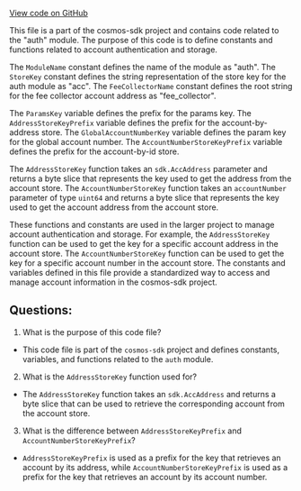[View code on GitHub](https://github.com/cosmos/cosmos-sdk.git/x/auth/types/keys.go)

This file is a part of the cosmos-sdk project and contains code related to the "auth" module. The purpose of this code is to define constants and functions related to account authentication and storage.

The `ModuleName` constant defines the name of the module as "auth". The `StoreKey` constant defines the string representation of the store key for the auth module as "acc". The `FeeCollectorName` constant defines the root string for the fee collector account address as "fee_collector".

The `ParamsKey` variable defines the prefix for the params key. The `AddressStoreKeyPrefix` variable defines the prefix for the account-by-address store. The `GlobalAccountNumberKey` variable defines the param key for the global account number. The `AccountNumberStoreKeyPrefix` variable defines the prefix for the account-by-id store.

The `AddressStoreKey` function takes an `sdk.AccAddress` parameter and returns a byte slice that represents the key used to get the address from the account store. The `AccountNumberStoreKey` function takes an `accountNumber` parameter of type `uint64` and returns a byte slice that represents the key used to get the account address from the account store.

These functions and constants are used in the larger project to manage account authentication and storage. For example, the `AddressStoreKey` function can be used to get the key for a specific account address in the account store. The `AccountNumberStoreKey` function can be used to get the key for a specific account number in the account store. The constants and variables defined in this file provide a standardized way to access and manage account information in the cosmos-sdk project.
## Questions: 
 1. What is the purpose of this code file?
- This code file is part of the `cosmos-sdk` project and defines constants, variables, and functions related to the `auth` module.

2. What is the `AddressStoreKey` function used for?
- The `AddressStoreKey` function takes an `sdk.AccAddress` and returns a byte slice that can be used to retrieve the corresponding account from the account store.

3. What is the difference between `AddressStoreKeyPrefix` and `AccountNumberStoreKeyPrefix`?
- `AddressStoreKeyPrefix` is used as a prefix for the key that retrieves an account by its address, while `AccountNumberStoreKeyPrefix` is used as a prefix for the key that retrieves an account by its account number.